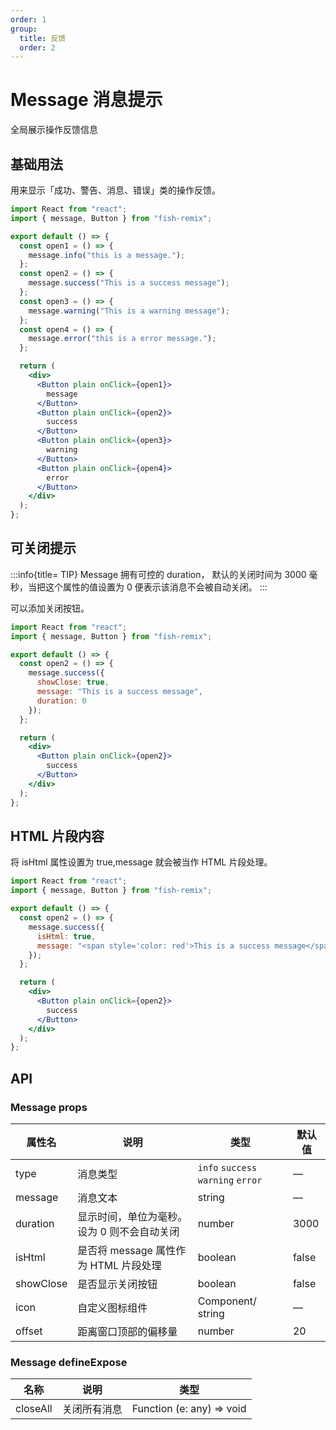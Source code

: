 ```yaml
---
order: 1
group:
  title: 反馈
  order: 2
---
```


# Message 消息提示

全局展示操作反馈信息

## 基础用法

用来显示「成功、警告、消息、错误」类的操作反馈。

```jsx
import React from "react";
import { message, Button } from "fish-remix";

export default () => {
  const open1 = () => {
    message.info("this is a message.");
  };
  const open2 = () => {
    message.success("This is a success message");
  };
  const open3 = () => {
    message.warning("This is a warning message");
  };
  const open4 = () => {
    message.error("this is a error message.");
  };

  return (
    <div>
      <Button plain onClick={open1}>
        message
      </Button>
      <Button plain onClick={open2}>
        success
      </Button>
      <Button plain onClick={open3}>
        warning
      </Button>
      <Button plain onClick={open4}>
        error
      </Button>
    </div>
  );
};
```

## 可关闭提示

:::info{title= TIP}
Message 拥有可控的 duration， 默认的关闭时间为 3000 毫秒，当把这个属性的值设置为 0 便表示该消息不会被自动关闭。
:::

可以添加关闭按钮。

```jsx
import React from "react";
import { message, Button } from "fish-remix";

export default () => {
  const open2 = () => {
    message.success({
      showClose: true,
      message: "This is a success message",
      duration: 0
    });
  };

  return (
    <div>
      <Button plain onClick={open2}>
        success
      </Button>
    </div>
  );
};
```

## HTML 片段内容

将 isHtml 属性设置为 true,message 就会被当作 HTML 片段处理。

```jsx
import React from "react";
import { message, Button } from "fish-remix";

export default () => {
  const open2 = () => {
    message.success({
      isHtml: true,
      message: "<span style='color: red'>This is a success message</span>"
    });
  };

  return (
    <div>
      <Button plain onClick={open2}>
        success
      </Button>
    </div>
  );
};
```

## API

### Message props

| 属性名    | 说明                                         | 类型                               | 默认值 |
| --------- | -------------------------------------------- | ---------------------------------- | ------ |
| type      | 消息类型                                     | `info` `success` `warning` `error` | —      |
| message   | 消息文本                                     | string                             | —      |
| duration  | 显示时间，单位为毫秒。 设为 0 则不会自动关闭 | number                             | 3000   |
| isHtml    | 是否将 message 属性作为 HTML 片段处理        | boolean                            | false  |
| showClose | 是否显示关闭按钮                             | boolean                            | false  |
| icon      | 自定义图标组件                               | Component/ string                  | —      |
| offset    | 距离窗口顶部的偏移量                         | number                             | 20     |

### Message defineExpose

| 名称     | 说明         | 类型                      |
| -------- | ------------ | ------------------------- |
| closeAll | 关闭所有消息 | Function (e: any) => void |
